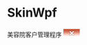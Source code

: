 # SkinWpf
美容院客户管理程序
![哈哈](https://raw.githubusercontent.com/librunners/SkinWpf/master/SkinWpf/Resources/Images/btn_close_down.png?token=AITD6SV4OO4YWWJZZJ3ADN25NCH6W)

